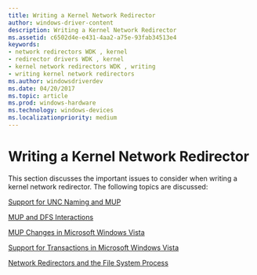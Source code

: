 ```yaml
---
title: Writing a Kernel Network Redirector
author: windows-driver-content
description: Writing a Kernel Network Redirector
ms.assetid: c6502d4e-e431-4aa2-a75e-93fab34513e4
keywords:
- network redirectors WDK , kernel
- redirector drivers WDK , kernel
- kernel network redirectors WDK , writing
- writing kernel network redirectors
ms.author: windowsdriverdev
ms.date: 04/20/2017
ms.topic: article
ms.prod: windows-hardware
ms.technology: windows-devices
ms.localizationpriority: medium
---
```


# Writing a Kernel Network Redirector


This section discusses the important issues to consider when writing a kernel network redirector. The following topics are discussed:

[Support for UNC Naming and MUP](support-for-unc-naming-and-mup.md)

[MUP and DFS Interactions](mup-and-dfs-interactions.md)

[MUP Changes in Microsoft Windows Vista](mup-changes-in-microsoft-windows-vista.md)

[Support for Transactions in Microsoft Windows Vista](support-for-transactions-in-microsoft-windows-vista.md)

[Network Redirectors and the File System Process](network-redirectors-and-the-file-system-process.md)

 

 




